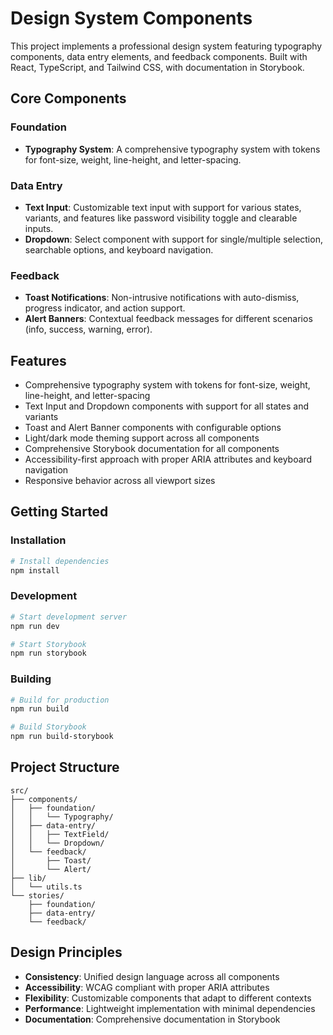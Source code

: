 # Design System Components

This project implements a professional design system featuring typography components, data entry elements, and feedback components. Built with React, TypeScript, and Tailwind CSS, with documentation in Storybook.

## Core Components

### Foundation
- **Typography System**: A comprehensive typography system with tokens for font-size, weight, line-height, and letter-spacing.

### Data Entry
- **Text Input**: Customizable text input with support for various states, variants, and features like password visibility toggle and clearable inputs.
- **Dropdown**: Select component with support for single/multiple selection, searchable options, and keyboard navigation.

### Feedback
- **Toast Notifications**: Non-intrusive notifications with auto-dismiss, progress indicator, and action support.
- **Alert Banners**: Contextual feedback messages for different scenarios (info, success, warning, error).

## Features

- Comprehensive typography system with tokens for font-size, weight, line-height, and letter-spacing
- Text Input and Dropdown components with support for all states and variants
- Toast and Alert Banner components with configurable options
- Light/dark mode theming support across all components
- Comprehensive Storybook documentation for all components
- Accessibility-first approach with proper ARIA attributes and keyboard navigation
- Responsive behavior across all viewport sizes

## Getting Started

### Installation

```bash
# Install dependencies
npm install
```

### Development

```bash
# Start development server
npm run dev

# Start Storybook
npm run storybook
```

### Building

```bash
# Build for production
npm run build

# Build Storybook
npm run build-storybook
```

## Project Structure

```
src/
├── components/
│   ├── foundation/
│   │   └── Typography/
│   ├── data-entry/
│   │   ├── TextField/
│   │   └── Dropdown/
│   └── feedback/
│       ├── Toast/
│       └── Alert/
├── lib/
│   └── utils.ts
└── stories/
    ├── foundation/
    ├── data-entry/
    └── feedback/
```

## Design Principles

- **Consistency**: Unified design language across all components
- **Accessibility**: WCAG compliant with proper ARIA attributes
- **Flexibility**: Customizable components that adapt to different contexts
- **Performance**: Lightweight implementation with minimal dependencies
- **Documentation**: Comprehensive documentation in Storybook